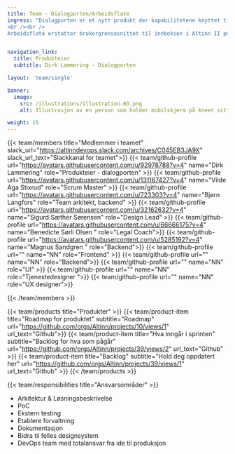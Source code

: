 ```yaml
---
title: Team - Dialogporten/Arbeidsflate
ingress: "Dialogporten er et nytt produkt der kapabilitetene knyttet til bruk av melding, dialoger, historisk arkiv, autorisasjon, varsling og hendelser kan benyttes som enkeltstående tjenester (per API-kall) uten at det fordrer bruk av Altinn Studio i tjenesteutviklingen. I Altinn 3 vil Dialogporten fungere som API mellom sluttbrukersystemer og tjenesteproduktene i Altinn 3.
<br /><br />
Arbeidsflate erstatter brukergrensesnittet til innboksen i Altinn II portalen. Dette produktet vil basere seg på et felles designsystem og bygges på en slik måte at det kan integreres direkte i andre portaler enn altinn.no, f.eks. i portal til tjenesteeier. Data hentes fra de tekniske grensesnittene (APIer) til Dialogporten."


navigation_link:
  title: Produkteier
  subtitle: Dirk Lammering - Dialogporten

layout: 'team/single'

banner:
  image:
    src: /illustrations/illustration-03.png
    alt: Illustrasjon av en person som holder mobilskjerm på kneet sitt

weight: 15
---
```


{{< team/members title="Medlemmer i teamet" slack_url="https://altinndevops.slack.com/archives/C045EB3JA9X" slack_url_text="Slackkanal for teamet">}}
{{< team/github-profile url="https://avatars.githubusercontent.com/u/92978788?v=4" name="Dirk Lammering" role="Produkteier - dialogporten" >}}
{{< team/github-profile url="https://avatars.githubusercontent.com/u/131167427?v=4" name="Vilde Aga Stixrud" role="Scrum Master" >}}
{{< team/github-profile url="https://avatars.githubusercontent.com/u/723303?v=4" name="Bjørn Langfors" role="Team arkitekt, backend" >}}
{{< team/github-profile url="https://avatars.githubusercontent.com/u/32162632?v=4" name="Sigurd Sæther Sørensen" role="Design Lead" >}}
{{< team/github-profile url="https://avatars.githubusercontent.com/u/66666175?v=4" name="Benedicte Sørli Olsen " role="Legal Coach">}}
{{< team/github-profile url="https://avatars.githubusercontent.com/u/5285192?v=4" name="Magnus Sandgren " role="Backend">}}
{{< team/github-profile url="" name="NN" role="Frontend" >}}
{{< team/github-profile url="" name="NN" role="Backend">}}
{{< team/github-profile url="" name="NN" role="UI" >}}
{{< team/github-profile url="" name="NN" role="Tjenestedesigner ">}}
{{< team/github-profile url="" name="NN" role="UX designer">}}

{{< /team/members >}}

{{< team/products title="Produkter" >}}
{{< team/product-item title="Roadmap for produktet" subtitle="Roadmap" url="https://github.com/orgs/Altinn/projects/10/views/1" url_text="Github">}}
{{< team/product-item title="Hva inngår i sprinten" subtitle="Backlog for hva som pågår" url="https://github.com/orgs/Altinn/projects/39/views/2" url_text="Github" >}}
{{< team/product-item title="Backlog" subtitle="Hold deg oppdatert her" url="https://github.com/orgs/Altinn/projects/39/views/1" url_text="Github" >}}
{{< /team/products >}}

{{< team/responsibilities title="Ansvarsområder" >}}

- Arkitektur & Løsningsbeskrivelse
- PoC
- Ekstern testing
- Etablere forvaltning
- Dokumentasjon
- Bidra til felles designsystem
- DevOps team med totalansvar fra ide til produksjon

